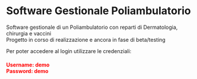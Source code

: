 # Software Gestionale Poliambulatorio

Software gestionale di un Poliambulatorio con reparti di Dermatologia, chirurgia e vaccini  
Progetto in corso di realizzazione e ancora in fase di beta/testing  

Per poter accedere al login utilizzare le credenziali:
<h4 style="color:red;">Username: demo <br> Password: demo</h4>  


 
